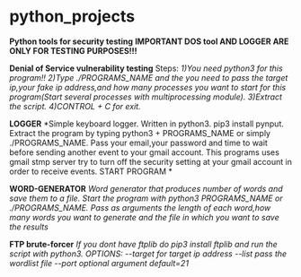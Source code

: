 # python_projects
**Python tools for security testing**
**IMPORTANT DOS tool AND LOGGER ARE ONLY FOR TESTING PURPOSES!!!**

**Denial of Service vulnerability testing**
Steps:
*1)You need python3 for this program!!
2)Type ./PROGRAMS_NAME and the you need to pass the target ip,your fake ip address,and how many processes you want to start 
for this program(Start several processes with multiprocessing module).
3)Extract the script.
4)CONTROL + C for exit.*

**LOGGER**
*Simple keyboard logger.
Written in python3.
pip3 install pynput.
Extract the program by typing python3 + PROGRAMS_NAME or simply ./PROGRAMS_NAME.
Pass your email,your password and time to wait before sending another event to your gmail account.
This programs uses gmail stmp server try to turn off the security setting at your gmail account in order to receive events.
START PROGRAM *

**WORD-GENERATOR**
*Word generator that produces number of words and save them to a file.
Start the program with python3 PROGRAMS_NAME or ./PROGRAMS_NAME.
Pass as arguments the length of each word,how many words you want to generate and the file in which you want to save the results*

**FTP brute-forcer**
*If you dont have ftplib do pip3 install ftplib and run the script with python3.
OPTIONS:
--target for target ip address
--list pass the wordlist file
--port optional argument default=21*






